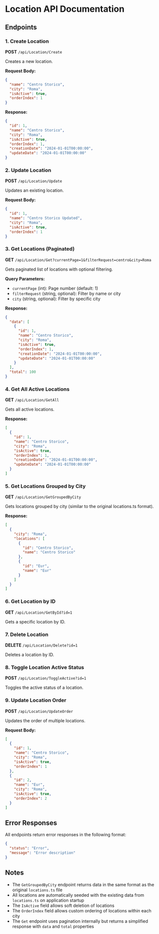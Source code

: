 # Location API Documentation

## Endpoints

### 1. Create Location
**POST** `/api/Location/Create`

Creates a new location.

**Request Body:**
```json
{
  "name": "Centro Storico",
  "city": "Roma",
  "isActive": true,
  "orderIndex": 1
}
```

**Response:**
```json
{
  "id": 1,
  "name": "Centro Storico",
  "city": "Roma",
  "isActive": true,
  "orderIndex": 1,
  "creationDate": "2024-01-01T00:00:00",
  "updateDate": "2024-01-01T00:00:00"
}
```

### 2. Update Location
**POST** `/api/Location/Update`

Updates an existing location.

**Request Body:**
```json
{
  "id": 1,
  "name": "Centro Storico Updated",
  "city": "Roma",
  "isActive": true,
  "orderIndex": 1
}
```

### 3. Get Locations (Paginated)
**GET** `/api/Location/Get?currentPage=1&filterRequest=centro&city=Roma`

Gets paginated list of locations with optional filtering.

**Query Parameters:**
- `currentPage` (int): Page number (default: 1)
- `filterRequest` (string, optional): Filter by name or city
- `city` (string, optional): Filter by specific city

**Response:**
```json
{
  "data": [
    {
      "id": 1,
      "name": "Centro Storico",
      "city": "Roma",
      "isActive": true,
      "orderIndex": 1,
      "creationDate": "2024-01-01T00:00:00",
      "updateDate": "2024-01-01T00:00:00"
    }
  ],
  "total": 100
}
```

### 4. Get All Active Locations
**GET** `/api/Location/GetAll`

Gets all active locations.

**Response:**
```json
[
  {
    "id": 1,
    "name": "Centro Storico",
    "city": "Roma",
    "isActive": true,
    "orderIndex": 1,
    "creationDate": "2024-01-01T00:00:00",
    "updateDate": "2024-01-01T00:00:00"
  }
]
```

### 5. Get Locations Grouped by City
**GET** `/api/Location/GetGroupedByCity`

Gets locations grouped by city (similar to the original locations.ts format).

**Response:**
```json
[
  {
    "city": "Roma",
    "locations": [
      {
        "id": "Centro Storico",
        "name": "Centro Storico"
      },
      {
        "id": "Eur",
        "name": "Eur"
      }
    ]
  }
]
```

### 6. Get Location by ID
**GET** `/api/Location/GetById?id=1`

Gets a specific location by ID.

### 7. Delete Location
**DELETE** `/api/Location/Delete?id=1`

Deletes a location by ID.

### 8. Toggle Location Active Status
**POST** `/api/Location/ToggleActive?id=1`

Toggles the active status of a location.

### 9. Update Location Order
**POST** `/api/Location/UpdateOrder`

Updates the order of multiple locations.

**Request Body:**
```json
[
  {
    "id": 1,
    "name": "Centro Storico",
    "city": "Roma",
    "isActive": true,
    "orderIndex": 1
  },
  {
    "id": 2,
    "name": "Eur",
    "city": "Roma",
    "isActive": true,
    "orderIndex": 2
  }
]
```

## Error Responses

All endpoints return error responses in the following format:

```json
{
  "status": "Error",
  "message": "Error description"
}
```

## Notes

- The `GetGroupedByCity` endpoint returns data in the same format as the original `locations.ts` file
- All locations are automatically seeded with the existing data from `locations.ts` on application startup
- The `IsActive` field allows soft deletion of locations
- The `OrderIndex` field allows custom ordering of locations within each city
- The `Get` endpoint uses pagination internally but returns a simplified response with `data` and `total` properties 